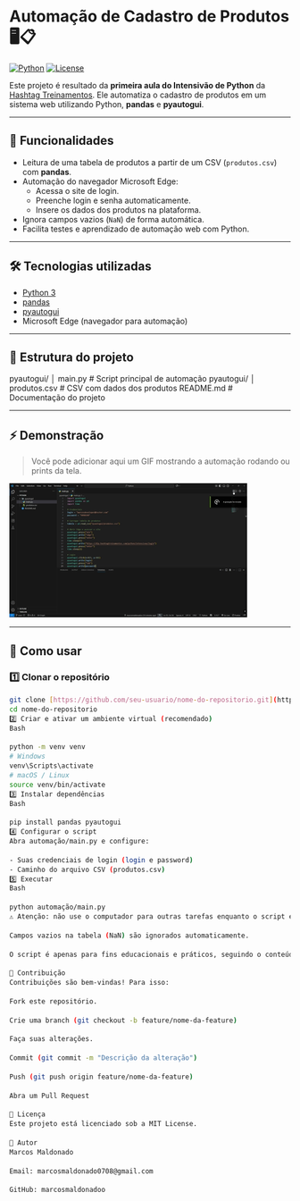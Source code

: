 # Automação de Cadastro de Produtos 🖥️📋

[![Python](https://img.shields.io/badge/python-3.13-blue)](https://www.python.org/)
[![License](https://img.shields.io/badge/license-MIT-green)](LICENSE)

Este projeto é resultado da **primeira aula do Intensivão de Python** da [Hashtag Treinamentos](https://www.hashtagtreinamentos.com/).
Ele automatiza o cadastro de produtos em um sistema web utilizando Python, **pandas** e **pyautogui**.

---

## 🎯 Funcionalidades

- Leitura de uma tabela de produtos a partir de um CSV (`produtos.csv`) com **pandas**.
- Automação do navegador Microsoft Edge:
  - Acessa o site de login.
  - Preenche login e senha automaticamente.
  - Insere os dados dos produtos na plataforma.
- Ignora campos vazios (`NaN`) de forma automática.
- Facilita testes e aprendizado de automação web com Python.

---

## 🛠 Tecnologias utilizadas

- [Python 3](https://www.python.org/)
- [pandas](https://pandas.pydata.org/)
- [pyautogui](https://pyautogui.readthedocs.io/)
- Microsoft Edge (navegador para automação)

---

## 📁 Estrutura do projeto

pyautogui/
│ main.py # Script principal de automação
pyautogui/
│ produtos.csv # CSV com dados dos produtos
README.md # Documentação do projeto


---

## ⚡ Demonstração

> Você pode adicionar aqui um GIF mostrando a automação rodando ou prints da tela.

![Automação](./pyautogui/docs/automacao.gif)

---

## 🚀 Como usar

### 1️⃣ Clonar o repositório
```bash
git clone [https://github.com/seu-usuario/nome-do-repositorio.git](https://github.com/seu-usuario/nome-do-repositorio.git)
cd nome-do-repositorio
2️⃣ Criar e ativar um ambiente virtual (recomendado)
Bash

python -m venv venv
# Windows
venv\Scripts\activate
# macOS / Linux
source venv/bin/activate
3️⃣ Instalar dependências
Bash

pip install pandas pyautogui
4️⃣ Configurar o script
Abra automação/main.py e configure:

- Suas credenciais de login (login e password)
- Caminho do arquivo CSV (produtos.csv)
5️⃣ Executar
Bash

python automação/main.py
⚠️ Atenção: não use o computador para outras tarefas enquanto o script estiver rodando, pois o pyautogui controla teclado e mouse.

Campos vazios na tabela (NaN) são ignorados automaticamente.

O script é apenas para fins educacionais e práticos, seguindo o conteúdo da primeira aula do Intensivão de Python da Hashtag Treinamentos.

🤝 Contribuição
Contribuições são bem-vindas! Para isso:

Fork este repositório.

Crie uma branch (git checkout -b feature/nome-da-feature)

Faça suas alterações.

Commit (git commit -m "Descrição da alteração")

Push (git push origin feature/nome-da-feature)

Abra um Pull Request

📄 Licença
Este projeto está licenciado sob a MIT License.

👤 Autor
Marcos Maldonado

Email: marcosmaldonado0708@gmail.com

GitHub: marcosmaldonadoo

